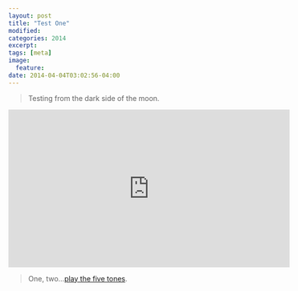 ```yaml
---
layout: post
title: "Test One"
modified:
categories: 2014
excerpt:
tags: [meta]
image:
  feature:
date: 2014-04-04T03:02:56-04:00
---
```


> Testing from the dark side of the moon.  

<iframe width="560" height="315" src="https://www.youtube.com/embed/UnnGXa7WIGQ" frameborder="0" allowfullscreen></iframe>
<br>

> One, two…[play the five tones](https://www.youtube.com/watch?v=UnnGXa7WIGQ).  